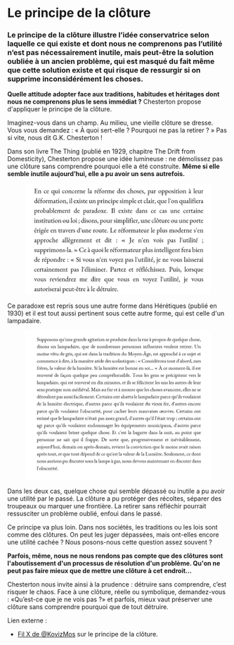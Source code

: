 # Le principe de la clôture

### Le principe de la clôture illustre l’idée conservatrice selon laquelle ce qui existe et dont nous ne comprenons pas l’utilité n’est pas nécessairement inutile, mais peut-être la solution oubliée à un ancien problème, qui est masqué du fait même que cette solution existe et qui risque de ressurgir si on supprime inconsidérément les choses.

**Quelle attitude adopter face aux traditions, habitudes et héritages dont nous ne comprenons plus le sens immédiat ?** Chesterton propose d'appliquer le principe de la clôture.

Imaginez-vous dans un champ. Au milieu, une vieille clôture se dresse. Vous vous demandez : « À quoi sert-elle ? Pourquoi ne pas la retirer ? » Pas si vite, nous dit G.K. Chesterton !

Dans son livre The Thing (publié en 1929, chapitre The Drift from Domesticity), Chesterton propose une idée lumineuse : ne démolissez pas une clôture sans comprendre pourquoi elle a été construite. **Même si elle semble inutile aujourd’hui, elle a pu avoir un sens autrefois.**

<figure><img src="../.gitbook/assets/image (2) (1) (1) (1).png" alt=""><figcaption></figcaption></figure>

Ce paradoxe est repris sous une autre forme dans Hérétiques (publié en 1930) et il est tout aussi pertinent sous cette autre forme, qui est celle d'un lampadaire.

<figure><img src="../.gitbook/assets/image (1) (1) (1) (1) (1).png" alt=""><figcaption></figcaption></figure>

Dans les deux cas, quelque chose qui semble dépassé ou inutile a pu avoir une utilité par le passé. La clôture a pu protéger des récoltes, séparer des troupeaux ou marquer une frontière. La retirer sans réfléchir pourrait ressusciter un problème oublié, enfoui dans le passé.

Ce principe va plus loin. Dans nos sociétés, les traditions ou les lois sont comme des clôtures. On peut les juger dépassées, mais ont-elles encore une utilité cachée ? Nous posons-nous cette question assez souvent ?

**Parfois, même, nous ne nous rendons pas compte que des clôtures sont l'aboutissement d'un processus de résolution d'un problème. Qu'on ne peut pas faire mieux que de mettre une clôture à cet endroit...**

Chesterton nous invite ainsi à la prudence : détruire sans comprendre, c’est risquer le chaos. Face à une clôture, réelle ou symbolique, demandez-vous : «Qu’est-ce que je ne vois pas ?» et parfois, mieux vaut préserver une clôture sans comprendre pourquoi que de tout détruire.



Lien externe :

* [Fil X de @KovizMos](https://x.com/KovitzMos/status/1899072196141572307) sur le principe de la clôture.
